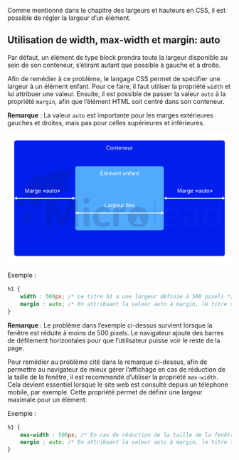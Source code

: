 Comme mentionné dans le chapitre des largeurs et hauteurs en CSS, il est possible de régler la largeur d’un élément. 

## Utilisation de width, max-width et margin: auto

Par défaut, un élément de type block prendra toute la largeur disponible au sein de son conteneur, s’étirant autant que possible à gauche et à droite.

Afin de remédier à ce problème, le langage CSS permet de spécifier une largeur à un élément enfant. Pour ce faire, il faut utiliser la propriété ```width``` et lui attribuer une valeur. Ensuite, il est possible de passer la valeur ```auto``` à la propriété ```margin```, afin que l’élément HTML soit centré dans son conteneur. 

__Remarque__ : La valeur ```auto``` est importante pour les marges extérieures gauches et droites, mais pas pour celles supérieures et inférieures.

![Représentation du centrage d'un élément HTML grâce à l'utilisation de max-width et margin: auto](images/image1.jpg)

Exemple :

```css
h1 {
	width : 500px; /* Le titre h1 a une largeur définie à 500 pixels */
	margin : auto; /* En attribuant la valeur auto à margin, le titre sera centré dans son conteneur */
}
```

__Remarque__ : Le problème dans l’exemple ci-dessus survient lorsque la fenêtre est réduite à moins de 500 pixels. Le navigateur ajoute des barres de défilement horizontales pour que l’utilisateur puisse voir le reste de la page. 

Pour remédier au problème cité dans la remarque ci-dessus, afin de permettre au navigateur de mieux gérer l’affichage en cas de réduction de la taille de la fenêtre, il est recommandé d’utiliser la propriété ```max-width```. Cela devient essentiel lorsque le site web est consulté depuis un téléphone mobile, par exemple. Cette propriété permet de définir une largeur maximale pour un élément.

Exemple :

```css
h1 {
	max-width : 500px; /* En cas de réduction de la taille de la fenêtre, la largeur du titre sera mieux gérée par le navigateur */
	margin : auto; /* En attribuant la valeur auto à margin, le titre sera centré dans son conteneur */
}
```